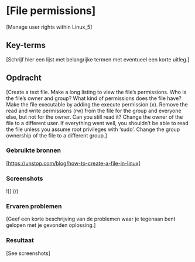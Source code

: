 # [File permissions]
[Manage user rights within Linux_5]

## Key-terms
[Schrijf hier een lijst met belangrijke termen met eventueel een korte uitleg.]

## Opdracht
[Create a text file.
Make a long listing to view the file’s permissions. Who is the file’s owner and group? What kind of permissions does the file have?
Make the file executable by adding the execute permission (x).
Remove the read and write permissions (rw) from the file for the group and everyone else, but not for the owner. Can you still read it?
Change the owner of the file to a different user. If everything went well, you shouldn’t be able to read the file unless you assume root privileges with ‘sudo’.
Change the group ownership of the file to a different group.]

### Gebruikte bronnen
[https://unstop.com/blog/how-to-create-a-file-in-linux]

### Screenshots
![] (/)

### Ervaren problemen
[Geef een korte beschrijving van de problemen waar je tegenaan bent gelopen met je gevonden oplossing.]

### Resultaat
[See screenshots]